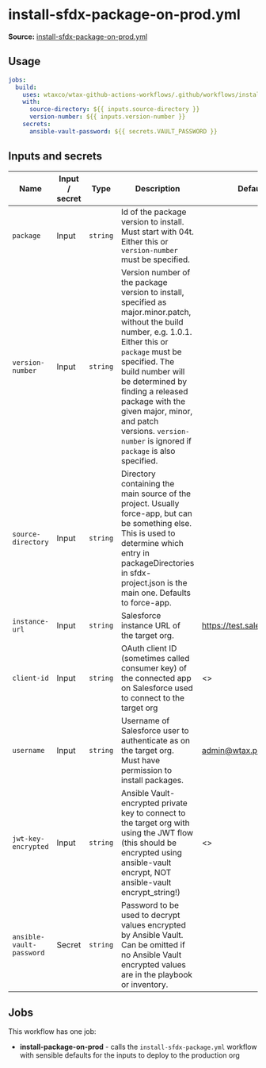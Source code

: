 # install-sfdx-package-on-prod.yml

**Source:** [install-sfdx-package-on-prod.yml](../.github/workflows/install-sfdx-package-on-prod.yml)

## Usage

```yaml
jobs:
  build:
    uses: wtaxco/wtax-github-actions-workflows/.github/workflows/install-sfdx-package.yml-on-prod@main
    with:
      source-directory: ${{ inputs.source-directory }}
      version-number: ${{ inputs.version-number }}
    secrets:
      ansible-vault-password: ${{ secrets.VAULT_PASSWORD }}
```

## Inputs and secrets

| Name                     | Input / secret | Type     | Description                                                                                                                                                                                                                                                                                                                                        | Default                                                                                |
|--------------------------|----------------|----------|----------------------------------------------------------------------------------------------------------------------------------------------------------------------------------------------------------------------------------------------------------------------------------------------------------------------------------------------------|----------------------------------------------------------------------------------------|
| `package`                | Input          | `string` | Id of the package version to install. Must start with 04t. Either this or `version-number` must be specified.                                                                                                                                                                                                                                      |                                                                                        |
| `version-number`         | Input          | `string` | Version number of the package version to install, specified as major.minor.patch, without the build number, e.g. 1.0.1. Either this or `package` must be specified. The build number will be determined by finding a released package with the given major, minor, and patch versions. `version-number` is ignored if `package` is also specified. |                                                                                        |
| `source-directory`       | Input          | `string` | Directory containing the main source of the project. Usually force-app, but can be something else. This is used to determine which entry in packageDirectories in sfdx-project.json is the main one. Defaults to force-app.                                                                                                                        |                                                                                        |
| `instance-url`           | Input          | `string` | Salesforce instance URL of the target org.                                                                                                                                                                                                                                                                                                         | https://test.salesforce.com                                                            |
| `client-id`              | Input          | `string` | OAuth client ID (sometimes called consumer key) of the connected app on Salesforce used to connect to the target org                                                                                                                                                                                                                               | <<the client ID for the Continuous Integration connected app on the prod org>>         |
| `username`               | Input          | `string` | Username of Salesforce user to authenticate as on the target org. Must have permission to install packages.                                                                                                                                                                                                                                        | admin@wtax.prod                                                                        |
| `jwt-key-encrypted`      | Input          | `string` | Ansible Vault-encrypted private key to connect to the target org with using the JWT flow (this should be encrypted using ansible-vault encrypt, NOT ansible-vault encrypt_string!)                                                                                                                                                                 | <<the encrypted JWT key for the Continuous Integration connected app on the prod org>> |
| `ansible-vault-password` | Secret         | `string` | Password to be used to decrypt values encrypted by Ansible Vault. Can be omitted if no Ansible Vault encrypted values are in the playbook or inventory.                                                                                                                                                                                            |                                                                                        |

## Jobs

This workflow has one job:
- **install-package-on-prod** - calls the `install-sfdx-package.yml` workflow with sensible defaults for the inputs to deploy to the production org
